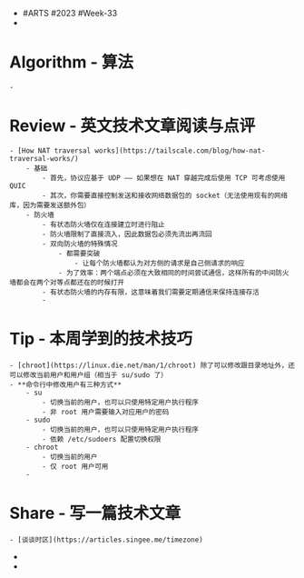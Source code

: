 - #ARTS #2023 #Week-33
-
# Algorithm - 算法
	-
# Review - 英文技术文章阅读与点评
	- [How NAT traversal works](https://tailscale.com/blog/how-nat-traversal-works/)
		- 基础
			- 首先，协议应基于 UDP —— 如果想在 NAT 穿越完成后使用 TCP 可考虑使用 QUIC
			- 其次，你需要直接控制发送和接收网络数据包的 socket（无法使用现有的网络库，因为需要发送额外包）
		- 防火墙
			- 有状态防火墙仅在连接建立时进行阻止
			- 防火墙限制了直接流入，因此数据包必须先流出再流回
			- 双向防火墙的特殊情况
				- 都需要突破
					- 让每个防火墙都认为对方侧的请求是自己侧请求的响应
				- 为了效率：两个端点必须在大致相同的时间尝试通信，这样所有的中间防火墙都会在两个对等点都还在的时候打开
			- 有状态防火墙的内存有限，这意味着我们需要定期通信来保持连接存活
			-
# Tip - 本周学到的技术技巧
	- [chroot](https://linux.die.net/man/1/chroot) 除了可以修改跟目录地址外，还可以修改当前用户和用户组（相当于 su/sudo 了）
	- **命令行中修改用户有三种方式**
		- su
			- 切换当前的用户，也可以只使用特定用户执行程序
			- 非 root 用户需要输入对应用户的密码
		- sudo
			- 切换当前的用户，也可以只使用特定用户执行程序
			- 依赖 /etc/sudoers 配置切换权限
		- chroot
			- 切换当前的用户
			- 仅 root 用户可用
		-
# Share - 写一篇技术文章
	- [谈谈时区](https://articles.singee.me/timezone)
-
-